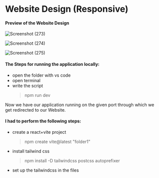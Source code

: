 # Website Design (Responsive) 


#### Preview of the Website Design


![Screenshot (273)](https://github.com/DwipshikhaLodh/WebsiteClone/assets/83503257/ea62eeef-86ce-48b1-bed1-f003b853da2d)

![Screenshot (274)](https://github.com/DwipshikhaLodh/WebsiteClone/assets/83503257/55c9c46e-9ca7-4186-b267-2c713e059870)

![Screenshot (275)](https://github.com/DwipshikhaLodh/WebsiteClone/assets/83503257/5cea8085-2c32-4ed9-ae96-622eb36df8f9)


#### The Steps for running the application locally:

- open the folder with vs code
- open terminal
- write the script
  > npm run dev

Now we have our application running on the given port through which we get redirected to our Website. 

#### I had to perform the following steps: 
- create a react+vite project
  > npm create vite@latest "folder1"
- install tailwind css
  > npm install -D tailwindcss postcss autoprefixer
- set up the tailwindcss in the files
